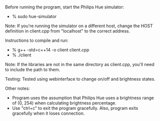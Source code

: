 Before running the program, start the Philips Hue simulator:
  - % sudo hue-simulator

Note: If you're running the simulator on a different host,
      change the HOST definition in client.cpp from "localhost"
      to the correct address.

Instructions to compile and run:
  - % g++ -std=c++14 -o client client.cpp
  - % ./client
  
Note: If the libraries are not in the same directory as client.cpp,
      you'll need to include the path to them.
 
Testing: Tested using webinterface to change on/off and brightness states.

Other notes:
  - Program uses the assumption that Philips Hue uses a brightness range
    of (0, 254) when calculating brightness percentage. 
  - Use "ctrl+c" to exit the program gracefully.
    Also, program exits gracefully when it loses connection.
